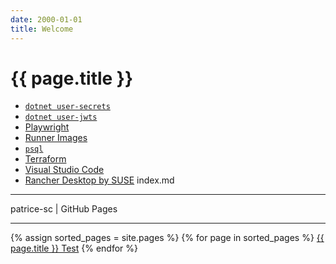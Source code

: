 ```yaml
---
date: 2000-01-01
title: Welcome
---
```

# {{ page.title }}
- [`dotnet user-secrets`](https://learn.microsoft.com/en-us/aspnet/core/security/app-secrets)
- [`dotnet user-jwts`](https://learn.microsoft.com/en-us/aspnet/core/security/authentication/jwt-authn)
- [Playwright](https://playwright.dev/)
- [Runner Images](https://github.com/actions/runner-images/tree/main?tab=readme-ov-file#readme)
- [`psql`](https://www.postgresql.org/docs/current/app-psql.html)
- [Terraform](https://developer.hashicorp.com/terraform)
- [Visual Studio Code](https://code.visualstudio.com/)
- [Rancher Desktop by SUSE](https://rancherdesktop.io/)
index.md
<hr>
patrice-sc | GitHub Pages
<hr>
{% assign sorted_pages = site.pages %}
{% for page in sorted_pages %}
  <a href="{{ page.url }}">{{ page.title }} Test</a>
{% endfor %}
